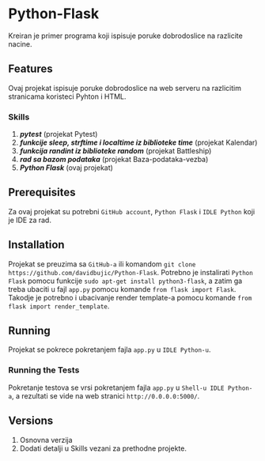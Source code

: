 # Python-Flask

Kreiran je primer programa koji ispisuje poruke dobrodoslice na razlicite nacine.

## Features
Ovaj projekat ispisuje poruke dobrodoslice na web serveru na razlicitim stranicama koristeci Pyhton i HTML.

### Skills
1. ***pytest*** (projekat Pytest)
2. ***funkcije sleep, strftime i localtime iz biblioteke time*** (projekat Kalendar)
3. ***funkcija randint iz biblioteke random*** (projekat Battleship)
4. ***rad sa bazom podataka*** (projekat Baza-podataka-vezba)
5. ***Python Flask*** (ovaj projekat)

## Prerequisites
Za ovaj projekat su potrebni `GitHub account`, `Python Flask` i `IDLE Python` koji je IDE za rad.

## Installation
Projekat se preuzima sa `GitHub-a` ili komandom `git clone https://github.com/davidbujic/Python-Flask`. Potrebno je instalirati `Python Flask` pomocu funkcije `sudo apt-get install python3-flask`, a zatim ga treba ubaciti u fajl `app.py` pomocu komande `from flask import Flask`. Takodje je potrebno i ubacivanje render template-a pomocu komande `from flask import render_template`.

## Running
Projekat se pokrece pokretanjem fajla `app.py` u `IDLE Python-u`.

### Running the Tests
Pokretanje testova se vrsi pokretanjem fajla `app.py` u `Shell-u IDLE Python-a`, a rezultati se vide na web stranici `http://0.0.0.0:5000/`.

## Versions
1. Osnovna verzija
2. Dodati detalji u Skills vezani za prethodne projekte.
